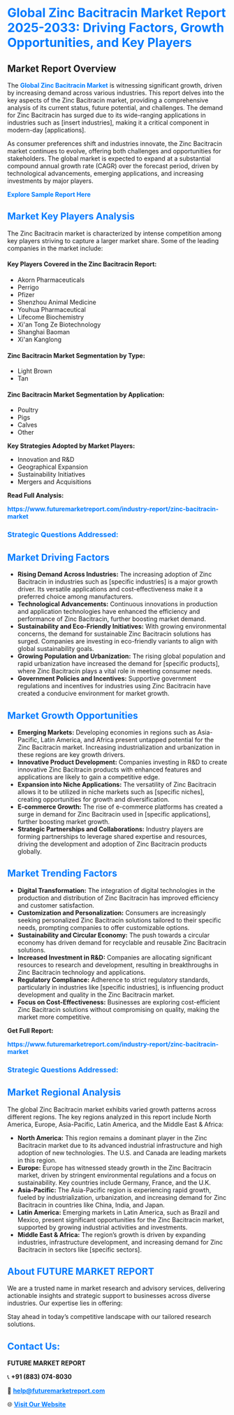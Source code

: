 <h1 style="color: #007BFF;">Global Zinc Bacitracin Market Report 2025-2033: Driving Factors, Growth Opportunities, and Key Players</h1>

<section id="overview">
<h2>Market Report Overview</h2>
<p>The <a href="https://www.futuremarketreport.com/industry-report/zinc-bacitracin-market" style="color: #007BFF; text-decoration: none;"><strong>Global Zinc Bacitracin Market</strong></a> is witnessing significant growth, driven by increasing demand across various industries. This report delves into the key aspects of the Zinc Bacitracin market, providing a comprehensive analysis of its current status, future potential, and challenges. The demand for Zinc Bacitracin has surged due to its wide-ranging applications in industries such as [insert industries], making it a critical component in modern-day [applications].</p>
<p>As consumer preferences shift and industries innovate, the Zinc Bacitracin market continues to evolve, offering both challenges and opportunities for stakeholders. The global market is expected to expand at a substantial compound annual growth rate (CAGR) over the forecast period, driven by technological advancements, emerging applications, and increasing investments by major players.</p>
</section>

<section id="overview">
<p><a href="https://www.futuremarketreport.com/request-sample/reportId=102442" style="color: #007BFF; text-decoration: none;"><strong>Explore Sample Report Here</strong></a></p>
</section>

<section id="key-players">
<h2 style="color: #007BFF;">Market Key Players Analysis</h2>
<p>The Zinc Bacitracin market is characterized by intense competition among key players striving to capture a larger market share. Some of the leading companies in the market include:</p>
<h4>Key Players Covered in the Zinc Bacitracin Report:</h4>
<ul><li>Akorn Pharmaceuticals</li><li>Perrigo</li><li>Pfizer</li><li>Shenzhou Animal Medicine</li><li>Youhua Pharmaceutical</li><li>Lifecome Biochemistry</li><li>Xi&#039;an Tong Ze Biotechnology</li><li>Shanghai Baoman</li><li>Xi&#039;an Kanglong</li></ul>
<h4>Zinc Bacitracin Market Segmentation by Type:</h4>
<ul><li>Light Brown</li><li>Tan</li></ul>

<h4>Zinc Bacitracin Market Segmentation by Application:</h4>
<ul><li>Poultry</li><li>Pigs</li><li>Calves</li><li>Other</li></ul>
<p><strong>Key Strategies Adopted by Market Players:</strong></p>
<ul>
<li>Innovation and R&D</li>
<li>Geographical Expansion</li>
<li>Sustainability Initiatives</li>
<li>Mergers and Acquisitions</li>
</ul>
</section>

<section>
<p><strong>Read Full Analysis: </strong></p><a href="https://www.futuremarketreport.com/industry-report/zinc-bacitracin-market" style="color: #007BFF; text-decoration: none;"><strong>https://www.futuremarketreport.com/industry-report/zinc-bacitracin-market</strong></a>
<h3 style="color: #007BFF;">Strategic Questions Addressed:</h3>
</section>

<section id="driving-factors">
<h2 style="color: #007BFF;">Market Driving Factors</h2>
<ul>
<li><strong>Rising Demand Across Industries:</strong> The increasing adoption of Zinc Bacitracin in industries such as [specific industries] is a major growth driver. Its versatile applications and cost-effectiveness make it a preferred choice among manufacturers.</li>
<li><strong>Technological Advancements:</strong> Continuous innovations in production and application technologies have enhanced the efficiency and performance of Zinc Bacitracin, further boosting market demand.</li>
<li><strong>Sustainability and Eco-Friendly Initiatives:</strong> With growing environmental concerns, the demand for sustainable Zinc Bacitracin solutions has surged. Companies are investing in eco-friendly variants to align with global sustainability goals.</li>
<li><strong>Growing Population and Urbanization:</strong> The rising global population and rapid urbanization have increased the demand for [specific products], where Zinc Bacitracin plays a vital role in meeting consumer needs.</li>
<li><strong>Government Policies and Incentives:</strong> Supportive government regulations and incentives for industries using Zinc Bacitracin have created a conducive environment for market growth.</li>
</ul>
</section>

<section id="growth-opportunities">
<h2 style="color: #007BFF;">Market Growth Opportunities</h2>
<ul>
<li><strong>Emerging Markets:</strong> Developing economies in regions such as Asia-Pacific, Latin America, and Africa present untapped potential for the Zinc Bacitracin market. Increasing industrialization and urbanization in these regions are key growth drivers.</li>
<li><strong>Innovative Product Development:</strong> Companies investing in R&D to create innovative Zinc Bacitracin products with enhanced features and applications are likely to gain a competitive edge.</li>
<li><strong>Expansion into Niche Applications:</strong> The versatility of Zinc Bacitracin allows it to be utilized in niche markets such as [specific niches], creating opportunities for growth and diversification.</li>
<li><strong>E-commerce Growth:</strong> The rise of e-commerce platforms has created a surge in demand for Zinc Bacitracin used in [specific applications], further boosting market growth.</li>
<li><strong>Strategic Partnerships and Collaborations:</strong> Industry players are forming partnerships to leverage shared expertise and resources, driving the development and adoption of Zinc Bacitracin products globally.</li>
</ul>
</section>

<section id="trending-factors">
<h2 style="color: #007BFF;">Market Trending Factors</h2>
<ul>
<li><strong>Digital Transformation:</strong> The integration of digital technologies in the production and distribution of Zinc Bacitracin has improved efficiency and customer satisfaction.</li>
<li><strong>Customization and Personalization:</strong> Consumers are increasingly seeking personalized Zinc Bacitracin solutions tailored to their specific needs, prompting companies to offer customizable options.</li>
<li><strong>Sustainability and Circular Economy:</strong> The push towards a circular economy has driven demand for recyclable and reusable Zinc Bacitracin solutions.</li>
<li><strong>Increased Investment in R&D:</strong> Companies are allocating significant resources to research and development, resulting in breakthroughs in Zinc Bacitracin technology and applications.</li>
<li><strong>Regulatory Compliance:</strong> Adherence to strict regulatory standards, particularly in industries like [specific industries], is influencing product development and quality in the Zinc Bacitracin market.</li>
<li><strong>Focus on Cost-Effectiveness:</strong> Businesses are exploring cost-efficient Zinc Bacitracin solutions without compromising on quality, making the market more competitive.</li>
</ul>
</section>

<section>
<p><strong>Get Full Report: </strong></p><a href="https://www.futuremarketreport.com/industry-report/zinc-bacitracin-market" style="color: #007BFF; text-decoration: none;"><strong>https://www.futuremarketreport.com/industry-report/zinc-bacitracin-market</strong></a>
<h3 style="color: #007BFF;">Strategic Questions Addressed:</h3>
</section>


<section id="regional-analysis">
<h2 style="color: #007BFF;">Market Regional Analysis</h2>
<p>The global Zinc Bacitracin market exhibits varied growth patterns across different regions. The key regions analyzed in this report include North America, Europe, Asia-Pacific, Latin America, and the Middle East & Africa:</p>
<ul>
<li><strong>North America:</strong> This region remains a dominant player in the Zinc Bacitracin market due to its advanced industrial infrastructure and high adoption of new technologies. The U.S. and Canada are leading markets in this region.</li>
<li><strong>Europe:</strong> Europe has witnessed steady growth in the Zinc Bacitracin market, driven by stringent environmental regulations and a focus on sustainability. Key countries include Germany, France, and the U.K.</li>
<li><strong>Asia-Pacific:</strong> The Asia-Pacific region is experiencing rapid growth, fueled by industrialization, urbanization, and increasing demand for Zinc Bacitracin in countries like China, India, and Japan.</li>
<li><strong>Latin America:</strong> Emerging markets in Latin America, such as Brazil and Mexico, present significant opportunities for the Zinc Bacitracin market, supported by growing industrial activities and investments.</li>
<li><strong>Middle East & Africa:</strong> The region’s growth is driven by expanding industries, infrastructure development, and increasing demand for Zinc Bacitracin in sectors like [specific sectors].</li>
</ul>
</section>

<footer>
<h2 style="color: #007BFF;">About FUTURE MARKET REPORT</h2>
<p>We are a trusted name in market research and advisory services, delivering actionable insights and strategic support to businesses across diverse industries. Our expertise lies in offering:</p>

<p>Stay ahead in today’s competitive landscape with our tailored research solutions.</p>

<h2 style="color: #007BFF;">Contact Us:</h2>
<p><strong>FUTURE MARKET REPORT</strong></p>
<p>📞 <strong>+91 (883) 074-8030</strong></p>
<p>📧 <strong><a href="mailto:help@futuremarketreport.com" style="color: #007BFF;">help@futuremarketreport.com</a></strong></p>
<p>🌐 <strong><a href="https://www.futuremarketreport.com/" style="color: #007BFF;">Visit Our Website</a></strong></p>
</footer>